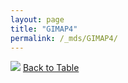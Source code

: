 ```yaml
---
layout: page
title: "GIMAP4"
permalink: /_mds/GIMAP4/
---
```


![](../../alns_9.28.22/aln_5HSAA044141_0.985.png?raw=true
)
[Back to Table](../../display)
